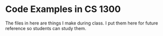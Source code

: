 Code Examples in CS 1300
========

The files in here are things I make during class. I put them here for 
future reference so students can study them.
